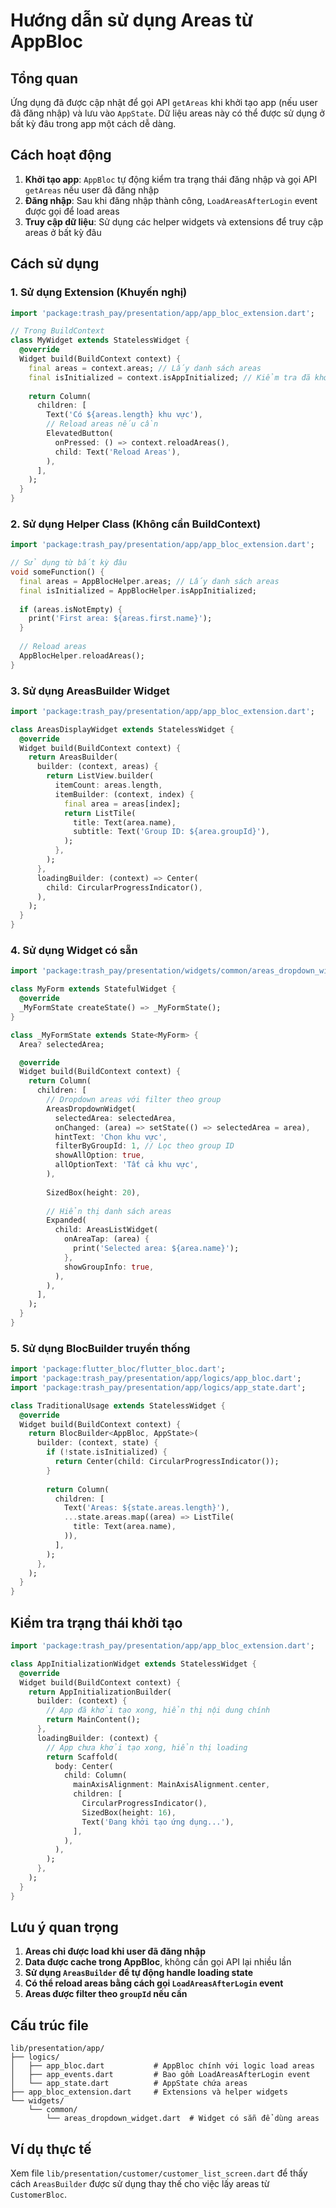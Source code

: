 # Hướng dẫn sử dụng Areas từ AppBloc

## Tổng quan

Ứng dụng đã được cập nhật để gọi API `getAreas` khi khởi tạo app (nếu user đã đăng nhập) và lưu vào `AppState`. Dữ liệu areas này có thể được sử dụng ở bất kỳ đâu trong app một cách dễ dàng.

## Cách hoạt động

1. **Khởi tạo app**: `AppBloc` tự động kiểm tra trạng thái đăng nhập và gọi API `getAreas` nếu user đã đăng nhập
2. **Đăng nhập**: Sau khi đăng nhập thành công, `LoadAreasAfterLogin` event được gọi để load areas
3. **Truy cập dữ liệu**: Sử dụng các helper widgets và extensions để truy cập areas ở bất kỳ đâu

## Cách sử dụng

### 1. Sử dụng Extension (Khuyến nghị)

```dart
import 'package:trash_pay/presentation/app/app_bloc_extension.dart';

// Trong BuildContext
class MyWidget extends StatelessWidget {
  @override
  Widget build(BuildContext context) {
    final areas = context.areas; // Lấy danh sách areas
    final isInitialized = context.isAppInitialized; // Kiểm tra đã khởi tạo
    
    return Column(
      children: [
        Text('Có ${areas.length} khu vực'),
        // Reload areas nếu cần
        ElevatedButton(
          onPressed: () => context.reloadAreas(),
          child: Text('Reload Areas'),
        ),
      ],
    );
  }
}
```

### 2. Sử dụng Helper Class (Không cần BuildContext)

```dart
import 'package:trash_pay/presentation/app/app_bloc_extension.dart';

// Sử dụng từ bất kỳ đâu
void someFunction() {
  final areas = AppBlocHelper.areas; // Lấy danh sách areas
  final isInitialized = AppBlocHelper.isAppInitialized;
  
  if (areas.isNotEmpty) {
    print('First area: ${areas.first.name}');
  }
  
  // Reload areas
  AppBlocHelper.reloadAreas();
}
```

### 3. Sử dụng AreasBuilder Widget

```dart
import 'package:trash_pay/presentation/app/app_bloc_extension.dart';

class AreasDisplayWidget extends StatelessWidget {
  @override
  Widget build(BuildContext context) {
    return AreasBuilder(
      builder: (context, areas) {
        return ListView.builder(
          itemCount: areas.length,
          itemBuilder: (context, index) {
            final area = areas[index];
            return ListTile(
              title: Text(area.name),
              subtitle: Text('Group ID: ${area.groupId}'),
            );
          },
        );
      },
      loadingBuilder: (context) => Center(
        child: CircularProgressIndicator(),
      ),
    );
  }
}
```

### 4. Sử dụng Widget có sẵn

```dart
import 'package:trash_pay/presentation/widgets/common/areas_dropdown_widget.dart';

class MyForm extends StatefulWidget {
  @override
  _MyFormState createState() => _MyFormState();
}

class _MyFormState extends State<MyForm> {
  Area? selectedArea;

  @override
  Widget build(BuildContext context) {
    return Column(
      children: [
        // Dropdown areas với filter theo group
        AreasDropdownWidget(
          selectedArea: selectedArea,
          onChanged: (area) => setState(() => selectedArea = area),
          hintText: 'Chọn khu vực',
          filterByGroupId: 1, // Lọc theo group ID
          showAllOption: true,
          allOptionText: 'Tất cả khu vực',
        ),
        
        SizedBox(height: 20),
        
        // Hiển thị danh sách areas
        Expanded(
          child: AreasListWidget(
            onAreaTap: (area) {
              print('Selected area: ${area.name}');
            },
            showGroupInfo: true,
          ),
        ),
      ],
    );
  }
}
```

### 5. Sử dụng BlocBuilder truyền thống

```dart
import 'package:flutter_bloc/flutter_bloc.dart';
import 'package:trash_pay/presentation/app/logics/app_bloc.dart';
import 'package:trash_pay/presentation/app/logics/app_state.dart';

class TraditionalUsage extends StatelessWidget {
  @override
  Widget build(BuildContext context) {
    return BlocBuilder<AppBloc, AppState>(
      builder: (context, state) {
        if (!state.isInitialized) {
          return Center(child: CircularProgressIndicator());
        }
        
        return Column(
          children: [
            Text('Areas: ${state.areas.length}'),
            ...state.areas.map((area) => ListTile(
              title: Text(area.name),
            )),
          ],
        );
      },
    );
  }
}
```

## Kiểm tra trạng thái khởi tạo

```dart
import 'package:trash_pay/presentation/app/app_bloc_extension.dart';

class AppInitializationWidget extends StatelessWidget {
  @override
  Widget build(BuildContext context) {
    return AppInitializationBuilder(
      builder: (context) {
        // App đã khởi tạo xong, hiển thị nội dung chính
        return MainContent();
      },
      loadingBuilder: (context) {
        // App chưa khởi tạo xong, hiển thị loading
        return Scaffold(
          body: Center(
            child: Column(
              mainAxisAlignment: MainAxisAlignment.center,
              children: [
                CircularProgressIndicator(),
                SizedBox(height: 16),
                Text('Đang khởi tạo ứng dụng...'),
              ],
            ),
          ),
        );
      },
    );
  }
}
```

## Lưu ý quan trọng

1. **Areas chỉ được load khi user đã đăng nhập**
2. **Data được cache trong AppBloc**, không cần gọi API lại nhiều lần
3. **Sử dụng `AreasBuilder` để tự động handle loading state**
4. **Có thể reload areas bằng cách gọi `LoadAreasAfterLogin` event**
5. **Areas được filter theo `groupId` nếu cần**

## Cấu trúc file

```
lib/presentation/app/
├── logics/
│   ├── app_bloc.dart           # AppBloc chính với logic load areas
│   ├── app_events.dart         # Bao gồm LoadAreasAfterLogin event  
│   └── app_state.dart          # AppState chứa areas
├── app_bloc_extension.dart     # Extensions và helper widgets
└── widgets/
    └── common/
        └── areas_dropdown_widget.dart  # Widget có sẵn để dùng areas
```

## Ví dụ thực tế

Xem file `lib/presentation/customer/customer_list_screen.dart` để thấy cách `AreasBuilder` được sử dụng thay thế cho việc lấy areas từ `CustomerBloc`. 